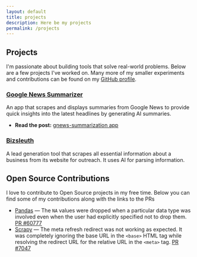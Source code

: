 ```yaml
---
layout: default
title: projects
description: Here be my projects
permalink: /projects
---
```


## Projects
I'm passionate about building tools that solve real-world problems. Below are a few projects I've worked on. Many more of my smaller experiments and contributions can be found on my [GitHub profile](https://github.com/asharmalik19).

### [Google News Summarizer](https://github.com/asharmalik19/g_news_summarization)
An app that scrapes and displays summaries from Google News to provide quick insights into the latest headlines by generating AI summaries.
*   **Read the post:** [gnews-summarization app](/blog/gnews-summarization-app)

### [Bizsleuth](https://apify.com/ashar_malik/lead-hunter)
A lead generation tool that scrapes all essential information about a business from its website for outreach. It uses AI for parsing information.


## Open Source Contributions
I love to contribute to Open Source projects in my free time. Below you can find some of my contributions along with the links to the PRs

- [Pandas](https://github.com/pandas-dev/pandas/) &mdash; The `NA` values were dropped when a particular data type was involved even when the user had explicitly specified not to drop them. [PR #60777](https://github.com/pandas-dev/pandas/pull/60777)
- [Scrapy](https://github.com/scrapy/) &mdash; The meta refresh redirect was not working as expected. It was completely ignoring the base URL in the `<base>` HTML tag while resolving the redirect URL for the relative URL in the `<meta>` tag. [PR #7047](https://github.com/scrapy/scrapy/pull/7047)